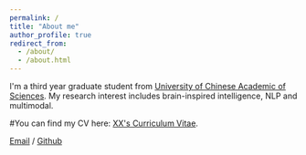 ```yaml
---
permalink: /
title: "About me"
author_profile: true
redirect_from: 
  - /about/
  - /about.html
---
```


I'm a third year graduate student from [University of Chinese Academic of Sciences](https://www.ucas.edu.cn/). My research interest includes brain-inspired intelligence, NLP and multimodal.

#You can find my CV here: [XX's Curriculum Vitae](../assets/Curriculum_Vitae.pdf).

[Email](mailto:zhangsibo22@mails.ucas.ac.cn) / [Github](https://github.com/ultracoolHub) 

                          
                        


